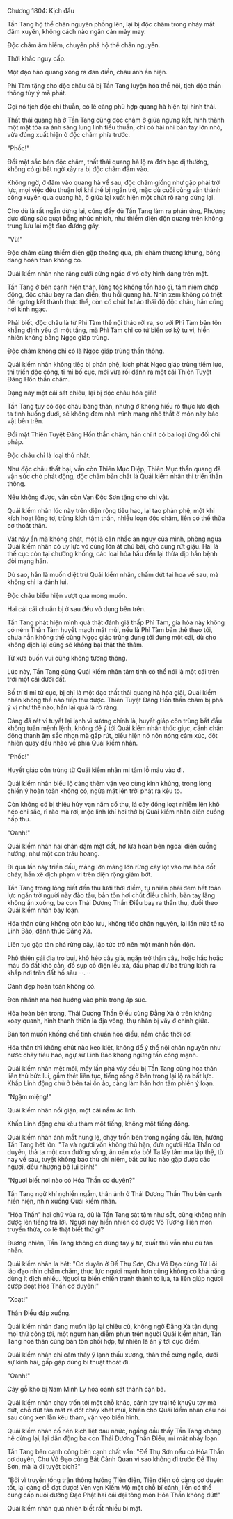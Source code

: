 




Chương 1804: Kịch đấu


Tần Tang hộ thể chân nguyên phồng lên, lại bị độc châm trong nháy mắt đâm xuyên, không cách nào ngăn cản mảy may.

Độc châm âm hiểm, chuyên phá hộ thể chân nguyên.

Thời khắc nguy cấp.

Một đạo hào quang xông ra đan điền, châu ảnh ẩn hiện.

Phì Tàm tặng cho độc châu đã bị Tần Tang luyện hóa thể nội, tịch độc thần thông tùy ý mà phát.

Gọi nó tịch độc chi thuẫn, có lẽ càng phù hợp quang hà hiện tại hình thái.

Thất thải quang hà ở Tần Tang cùng độc châm ở giữa ngưng kết, hình thành một mặt tỏa ra ánh sáng lung linh tiểu thuẫn, chỉ có hài nhi bàn tay lớn nhỏ, vừa đúng xuất hiện ở độc châm phía trước.

"Phốc!"

Đối mặt sắc bén độc châm, thất thải quang hà lộ ra đơn bạc dị thường, không có gì bất ngờ xảy ra bị độc châm đâm vào.

Không ngờ, ở đâm vào quang hà về sau, độc châm giống như gặp phải trở lực, mọi việc đều thuận lợi khí thế bị ngăn trở, mặc dù cuối cùng vẫn thành công xuyên qua quang hà, ở giữa lại xuất hiện một chút rõ ràng dừng lại.

Cho dù là rất ngắn dừng lại, cũng đầy đủ Tần Tang làm ra phản ứng, Phượng dực dùng sức quạt bỗng nhúc nhích, như thiểm điện độn quang trên không trung lưu lại một đạo đường gãy.

"Vù!"

Độc châm cùng thiểm điện gặp thoáng qua, phi châm thương khung, bóng dáng hoàn toàn không có.

Quái kiểm nhân nhe răng cười cứng ngắc ở vỏ cây hình dáng trên mặt.

Tần Tang ở bên cạnh hiện thân, lông tóc không tổn hao gì, tâm niệm chớp động, độc châu bay ra đan điền, thu hồi quang hà. Nhìn xem không có triệt để ngưng kết thành thực thể, còn có chút hư ảo thái độ độc châu, hắn cũng hơi kinh ngạc.

Phải biết, độc châu là từ Phì Tàm thể nội tháo rời ra, so với Phì Tàm bản tôn khẳng định yếu đi một tầng, mà Phì Tàm chỉ có tứ biến sơ kỳ tu vi, hiển nhiên không bằng Ngọc giáp trùng.

Độc châm không chỉ có là Ngọc giáp trùng thần thông.

Quái kiểm nhân không tiếc bị phản phệ, kích phát Ngọc giáp trùng tiềm lực, thi triển độc công, tỉ mỉ bố cục, mới vừa rồi đánh ra một cái Thiên Tuyệt Đãng Hồn thần châm.

Dạng này một cái sát chiêu, lại bị độc châu hóa giải!

Tần Tang tuy có độc châu bàng thân, nhưng ở không hiểu rõ thực lực địch ta tình huống dưới, sẽ không đem nhà mình mạng nhỏ thắt ở món này bảo vật bên trên.

Đối mặt Thiên Tuyệt Đãng Hồn thần châm, hắn chí ít có ba loại ứng đối chi pháp.

Độc châu chỉ là loại thứ nhất.

Như độc châu thất bại, vẫn còn Thiên Mục Điệp, Thiên Mục thần quang đã vận sức chờ phát động, độc châm bản chất là Quái kiểm nhân thi triển thần thông.

Nếu không được, vẫn còn Vạn Độc Sơn tặng cho chi vật.

Quái kiểm nhân lúc này trên diện rộng tiêu hao, lại tao phản phệ, một khi kích hoạt lông tơ, trùng kích tâm thần, nhiễu loạn độc châm, liền có thể thừa cơ thoát thân.

Vật này ẩn mà không phát, một là cân nhắc an nguy của mình, phòng ngừa Quái kiểm nhân có uy lực vô cùng lớn át chủ bài, chó cùng rứt giậu. Hai là thế cục còn tại chưởng khống, các loại hỏa hầu đến lại thừa dịp hắn bệnh đòi mạng hắn.

Dù sao, hắn là muốn diệt trừ Quái kiểm nhân, chấm dứt tai hoạ về sau, mà không chỉ là đánh lui.

Độc châu biểu hiện vượt qua mong muốn.

Hai cái cái chuẩn bị ở sau đều vô dụng bên trên.

Tần Tang phát hiện mình quả thật đánh giá thấp Phì Tàm, gia hỏa này không có ném Thần Tàm huyết mạch mặt mũi, nếu là Phì Tàm bản thể theo tới, chưa hẳn không thể cùng Ngọc giáp trùng đụng tới đụng một cái, dù cho không địch lại cũng sẽ không bại thật thê thảm.

Từ xưa buồn vui cũng không tương thông.

Lúc này, Tần Tang cùng Quái kiểm nhân tâm tình có thể nói là một cái trên trời một cái dưới đất.

Bố trí tỉ mỉ tử cục, bị chỉ là một đạo thất thải quang hà hóa giải, Quái kiểm nhân không thể nào tiếp thu được. Thiên Tuyệt Đãng Hồn thần châm bị phá ý vị như thế nào, hắn lại quá là rõ ràng.

Càng đã rét vì tuyết lại lạnh vì sương chính là, huyết giáp côn trùng bắt đầu không tuân mệnh lệnh, không để ý tới Quái kiểm nhân thúc giục, cánh chấn động thanh âm sắc nhọn mà gấp rút, biểu hiện nó nôn nóng cảm xúc, đột nhiên quay đầu nhào về phía Quái kiểm nhân.

"Phốc!"

Huyết giáp côn trùng từ Quái kiểm nhân mi tâm lỗ máu vào đi.

Quái kiểm nhân biểu lộ càng thêm vặn vẹo cùng kinh khủng, trong lòng chiến ý hoàn toàn không có, ngửa mặt lên trời phát ra kêu to.

Còn không có bị thiêu hủy vạn năm cổ thụ, lá cây đồng loạt nhiễm lên khô héo chi sắc, rì rào mà rơi, mộc linh khí hơi thở bị Quái kiểm nhân điên cuồng hấp thu.

"Oanh!"

Quái kiểm nhân hai chân dậm mặt đất, hơ lửa hoàn bên ngoài điên cuồng hướng, như một con trâu hoang.

Đi qua lần này triền đấu, mảng lớn mảng lớn rừng cây lọt vào ma hỏa đốt cháy, hắn xê dịch phạm vi trên diện rộng giảm bớt.

Tần Tang trong lòng biết đến thu lưới thời điểm, tự nhiên phải đem hết toàn lực ngăn trở người này đào tẩu, bản tôn hơi chút điều chỉnh, bàn tay lăng không ấn xuống, ba con Thái Dương Thần Điểu bay ra thần thụ, đuổi theo Quái kiểm nhân bay loạn.

Hóa thân cũng không còn bảo lưu, không tiếc chân nguyên, lại lần nữa tế ra Linh Bảo, đánh thức Đằng Xà.

Liên tục gặp tàn phá rừng cây, lập tức trở nên một mảnh hỗn độn.

Phô thiên cái địa tro bụi, khô héo cây già, ngăn trở thân cây, hoặc hắc hoặc màu đỏ đất khô cằn, đổ sụp cổ điện lều xá, đấu pháp dư ba trùng kích ra khắp nơi trên đất hố sâu ···. ··

Cảnh đẹp hoàn toàn không có.

Đen nhánh ma hỏa hướng vào phía trong áp súc.

Hỏa hoàn bên trong, Thái Dương Thần Điểu cùng Đằng Xà ở trên không xoay quanh, hình thành thiên la địa võng, thụ nhân bị vây ở chính giữa.

Bản tôn muốn khống chế tinh chuẩn hỏa điểu, nắm chắc thời cơ.

Hóa thân thì không chút nào keo kiệt, không để ý thể nội chân nguyên như nước chảy tiêu hao, ngự sử Linh Bảo không ngừng tấn công mạnh.

Quái kiểm nhân mệt mỏi, mấy lần phá vây đều bị Tần Tang cùng hóa thân liên thủ bức lui, gầm thét liên tục, tiếng rống ở bên trong lại lộ ra bất lực. Khấp Linh động chủ ở bên tai ồn ào, càng làm hắn hơn tâm phiền ý loạn.

"Ngậm miệng!"

Quái kiểm nhân nổi giận, một cái nắm ác linh.

Khấp Linh động chủ kêu thảm một tiếng, không một tiếng động.

Quái kiểm nhân ánh mắt hung lệ, chạy trốn bên trong ngẩng đầu lên, hướng Tần Tang hét lớn: "Ta và ngươi vốn không thù hận, đưa ngươi Hóa Thần cơ duyên, thả ta một con đường sống, ân oán xóa bỏ! Ta lấy tâm ma lập thệ, từ nay về sau, tuyệt không báo thù chi niệm, bất cứ lúc nào gặp được các ngươi, đều nhượng bộ lui binh!"

"Ngươi biết nơi nào có Hóa Thần cơ duyên?"

Tần Tang ngữ khí nghiền ngẫm, thân ảnh ở Thái Dương Thần Thụ bên cạnh hiển hiện, nhìn xuống Quái kiểm nhân.

"Hóa Thần" hai chữ vừa ra, dù là Tần Tang sát tâm như sắt, cũng không nhịn được lên tiếng trả lời. Người này hiển nhiên có được Vô Tướng Tiên môn truyền thừa, có lẽ thật biết thứ gì?

Đương nhiên, Tần Tang không có dừng tay ý tứ, xuất thủ vẫn như cũ tàn nhẫn.

Quái kiểm nhân la hét: "Cơ duyên ở Đế Thụ Sơn, Chư Vô Đạo cùng Tử Lôi lão đạo nhìn chằm chằm, thực lực ngươi mạnh hơn cũng không có khả năng dùng ít địch nhiều. Ngươi ta biến chiến tranh thành tơ lụa, ta liền giúp ngươi cướp đoạt Hóa Thần cơ duyên!"

"Xoạt!"

Thần Điểu đáp xuống.

Quái kiểm nhân đang muốn lập lại chiêu cũ, không ngờ Đằng Xà tận dụng mọi thứ công tới, một ngụm hàn diễm phun trên người Quái kiểm nhân, Tần Tang hóa thân cùng bản tôn phối hợp, tự nhiên là ăn ý tới cực điểm.

Quái kiểm nhân chỉ cảm thấy ý lạnh thấu xương, thân thể cứng ngắc, dưới sự kinh hãi, gấp gáp dùng bí thuật thoát đi.

"Oanh!"

Cây gỗ khô bị Nam Minh Ly hỏa oanh sát thành cặn bã.

Quái kiểm nhân chạy trốn tới một chỗ khác, cánh tay trái tề khuỷu tay mà đứt, chỗ đứt tản mát ra đốt cháy khét mùi, khiến cho Quái kiểm nhân câu nói sau cùng xen lẫn kêu thảm, vặn vẹo biến hình.

Quái kiểm nhân cố nén kịch liệt đau nhức, ngẩng đầu thấy Tần Tang không hề dừng lại, lại dẫn động ba con Thái Dương Thần Điểu, mí mắt nhảy loạn.

Tần Tang bên cạnh công bên cạnh chất vấn: "Đế Thụ Sơn nếu có Hóa Thần cơ duyên, Chư Vô Đạo cùng Bát Cảnh Quan vì sao không đi trước Đế Thụ Sơn, mà là đi tuyệt bích?"

"Bởi vì truyền tống trận thông hướng Tiên điện, Tiên điện có càng cơ duyên tốt, lại càng dễ đạt được! Vẻn vẹn Kiếm Mộ một chỗ bí cảnh, liền có thể cung cấp nuôi dưỡng Đạo Phật hai cái đại tông môn Hóa Thần không dứt!"

Quái kiểm nhân quả nhiên biết rất nhiều bí mật.




